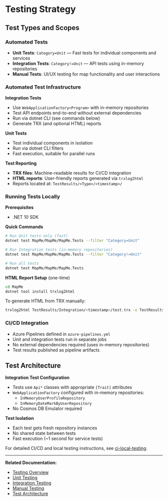 # Testing Strategy

## Test Types and Scopes

### Automated Tests
- **Unit Tests**: `Category=Unit` — Fast tests for individual components and services
- **Integration Tests**: `Category!=Unit` — API tests using in-memory repositories
- **Manual Tests**: UI/UX testing for map functionality and user interactions

### Automated Test Infrastructure

**Integration Tests**
- Use `WebApplicationFactory<Program>` with in-memory repositories
- Test API endpoints end-to-end without external dependencies
- Run via dotnet CLI (see commands below)
- Generate TRX (and optional HTML) reports

**Unit Tests**
- Test individual components in isolation
- Run via dotnet CLI filters
- Fast execution, suitable for parallel runs

**Test Reporting**
- **TRX files**: Machine-readable results for CI/CD integration
- **HTML reports**: User-friendly reports generated via `trxlog2html`
- Reports located at: `TestResults/<Type>/<timestamp>/`

### Running Tests Locally

**Prerequisites**
- .NET 10 SDK

**Quick Commands**
```bash
# Run Unit tests only (fast)
dotnet test MapMe/MapMe/MapMe.Tests --filter "Category=Unit"

# Run Integration tests (in-memory repositories)
dotnet test MapMe/MapMe/MapMe.Tests --filter "Category!=Unit"

# Run all tests
dotnet test MapMe/MapMe/MapMe.Tests
```

**HTML Report Setup** (one-time)
```bash
cd MapMe
dotnet tool install trxlog2html
```

To generate HTML from TRX manually:
```bash
trxlog2html TestResults/Integration/<timestamp>/test.trx -o TestResults/Integration/<timestamp>/test-report.html
```

### CI/CD Integration
- Azure Pipelines defined in `azure-pipelines.yml`
- Unit and integration tests run in separate jobs
- No external dependencies required (uses in-memory repositories)
- Test results published as pipeline artifacts

## Test Architecture

**Integration Test Configuration**
- Tests use `Api*` classes with appropriate `[Trait]` attributes
- `WebApplicationFactory` configured with in-memory repositories:
  - `InMemoryUserProfileRepository`
  - `InMemoryDateMarkByUserRepository`
- No Cosmos DB Emulator required

**Test Isolation**
- Each test gets fresh repository instances
- No shared state between tests
- Fast execution (~1 second for service tests)

For detailed CI/CD and local testing instructions, see [ci-local-testing](../archive/ci-local-testing.md).

---

**Related Documentation:**
- [Testing Overview](README.md)
- [Unit Testing](unit-testing.md)
- [Integration Testing](integration-testing.md)
- [Manual Testing](manual-testing.md)
- [Test Architecture](../archive/TEST_ARCHITECTURE.md)
